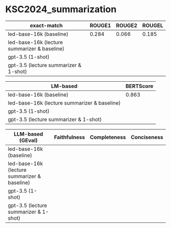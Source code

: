 # KSC2024_summarization

|exact-match|ROUGE1|ROUGE2|ROUGEL|
|--------|-----|-----|-----|
|led-base-16k (baseline)| 0.284 | 0.066 | 0.185 |
|led-base-16k (lecture summarizer & baseline)| | | |
|gpt-3.5 (1-shot)| | | |
|gpt-3.5 (lecture summarizer & 1-shot)| | | |

|LM-based|BERTScore|
|--------|-----|
|led-base-16k (baseline)| 0.863 |
|led-base-16k (lecture summarizer & baseline)| |
|gpt-3.5 (1-shot)| | 
|gpt-3.5 (lecture summarizer & 1-shot)| |

|LLM-based (GEval)|Faithfulness|Completeness|Conciseness|
|--------|-----|-----|-----|
|led-base-16k (baseline)|  |  ||
|led-base-16k (lecture summarizer & baseline)| | | |
|gpt-3.5 (1-shot)| | | |
|gpt-3.5 (lecture summarizer & 1-shot)| | | |

